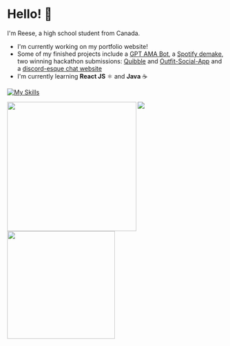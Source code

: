 # Hello! 👋
I'm Reese, a high school student from Canada.

- I'm currently working on my portfolio website!
- Some of my finished projects include a [GPT AMA Bot](https://github.com/r-chong/GPT-Interview-Bot), a [Spotify demake](https://github.com/r-chong/spotty), two winning hackathon submissions: [Quibble](https://devpost.com/software/quibble-g4tmov) and [Outfit-Social-App](https://devpost.com/software/outfit-social-app) and a [discord-esque chat website](https://github.com/r-chong/chat)
- I'm currently learning **React JS** ⚛️ and **Java** ☕

[![My Skills](https://skillicons.dev/icons?i=html,css,js,git,react,nodejs,express,tailwind,python,raspberrypi,java,firebase&perline=18)](/)


[<img align="left" src="https://github-readme-stats.vercel.app/api?username=r-chong&show_icons=true&count_private=true&hide_border=true&theme=github_dark" width="300" />](#)
 [<img align="left" src="https://github-readme-stats.vercel.app/api/top-langs/?username=r-chong&hide_border=true&layout=compact&theme=github_dark" width="250"/>](#)

<img src="https://komarev.com/ghpvc/?username=r-chong"/>
